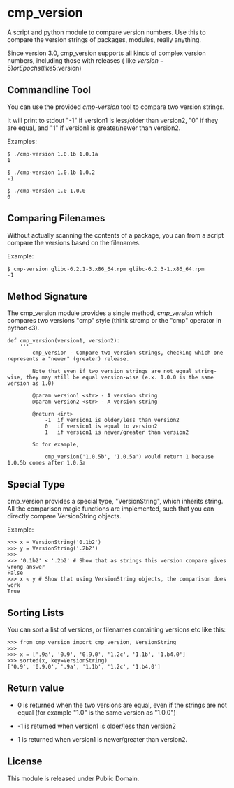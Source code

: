# cmp\_version

A script and python module to compare version numbers. Use this to compare the version strings of packages, modules, really anything.

Since version 3.0, cmp\_version supports all kinds of complex version numbers, including those with releases ( like $version-5 ) or Epochs (like 5:$version)


Commandline Tool
----------------

You can use the provided *cmp-version* tool to compare two version strings. 

It will print to stdout "-1" if version1 is less/older than version2, "0" if they are equal, and "1" if version1 is greater/newer than version2.


Examples:

	$ ./cmp-version 1.0.1b 1.0.1a
	1

	$ ./cmp-version 1.0.1b 1.0.2
	-1

	$ ./cmp-version 1.0 1.0.0
	0


Comparing Filenames
-------------------

Without actually scanning the contents of a package, you can from a script compare the versions based on the filenames.

Example:

	$ cmp-version glibc-6.2.1-3.x86_64.rpm glibc-6.2.3-1.x86_64.rpm
	-1



Method Signature
----------------

The cmp\_version module provides a single method, *cmp\_version* which compares two versions "cmp" style (think strcmp or the "cmp" operator in python<3).

	
	def cmp_version(version1, version2):
		'''
			cmp_version - Compare two version strings, checking which one represents a "newer" (greater) release.

			Note that even if two version strings are not equal string-wise, they may still be equal version-wise (e.x. 1.0.0 is the same version as 1.0)

			@param version1 <str> - A version string
			@param version2 <str> - A version string

			@return <int>
				-1  if version1 is older/less than version2
				0   if version1 is equal to version2
				1   if version1 is newer/greater than version2

			So for example,

				cmp_version('1.0.5b', '1.0.5a') would return 1 because 1.0.5b comes after 1.0.5a


Special Type
------------

cmp\_version provides a special type, "VersionString", which inherits string. All the comparison magic functions are implemented, such that you can directly compare VersionString objects.

Example:

	>>> x = VersionString('0.1b2')
	>>> y = VersionString('.2b2')
	>>>
	>>> '0.1b2' < '.2b2' # Show that as strings this version compare gives wrong answer
	False
	>>> x < y # Show that using VersionString objects, the comparison does work
	True



Sorting Lists
-------------

You can sort a list of versions, or filenames containing versions etc like this:

    >>> from cmp_version import cmp_version, VersionString
    >>>
    >>> x = ['.9a', '0.9', '0.9.0', '1.2c', '1.1b', '1.b4.0']
    >>> sorted(x, key=VersionString)
    ['0.9', '0.9.0', '.9a', '1.1b', '1.2c', '1.b4.0']

	


Return value
------------

* 0 is returned when the two versions are equal, even if the strings are not equal (for example "1.0" is the same version as "1.0.0")

* -1 is returned when version1 is older/less than version2

* 1 is returned when version1 is newer/greater than version2.


License
-------

This module is released under Public Domain.
